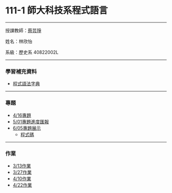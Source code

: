 # 111-1 師大科技系程式語言
***
授課教師：[蔡芸琤](https://github.com/pecu?tab=repositories)

姓名：林欣怡

系級：歷史系 40822002L

***
### 學習補充資料
+ [程式語法字典](https://www.w3schools.com/python/default.asp)
***
### 專題
+ [4/16專題](https://youtu.be/XhdOXaF_gEM)
+ [5/01專題進度匯報](https://youtu.be/JvvoD9Ss5_o)
+ [6/05專題展示](https://youtu.be/NGdjCou2kR4)
  + [程式碼](https://script.google.com/d/1eHZe8fCpo1Tf5SytFNDUz8ZP9Y4-O-PsMIUjOqcoCvAN4pckYfRijYYo/edit?usp=sharing) 
***
### 作業
+ [3/13作業](https://github.com/ELISA1220/113-2Programming-language/blob/main/W5_HW.ipynb)
+ [3/27作業](W6_HW.ipynb)
+ [4/10作業](HW0410.ipynb)
+ [4/22作業](HW0424.ipynb)

